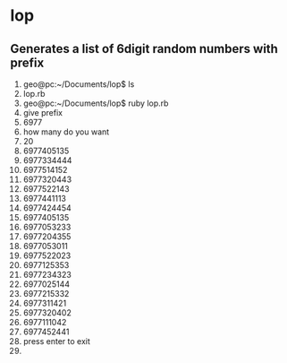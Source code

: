 # lop
## Generates a list of 6digit random numbers with prefix

1. geo@pc:~/Documents/lop$ ls
2. lop.rb
3. geo@pc:~/Documents/lop$ ruby lop.rb 
4. give prefix
5. 6977
6. how many do you want
7. 20
8. 6977405135
9. 6977334444
10. 6977514152
12. 6977320443
13. 6977522143
14. 6977441113
15. 6977424454
16. 6977405135
17. 6977053233
18. 6977204355
19. 6977053011
20. 6977522023
21. 6977125353
22. 6977234323
23. 6977025144
24. 6977215332
25. 6977311421
26. 6977320402
27. 6977111042
28. 6977452441
29. press enter to exit
30. 
